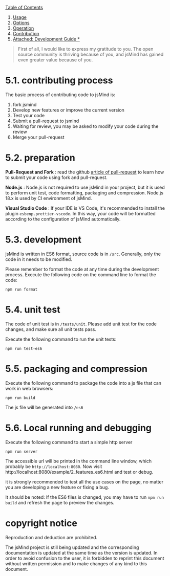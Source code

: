 [Table of Contents](index.md)

1. [Usage](1.usage.md)
2. [Options](2.options.md)
3. [Operation](3.operation.md)
4. [Contribution](4.contribution.md)
5. [Attached: Development Guide *](5.development.md)


> First of all, I would like to express my gratitude to you. The open source community is thriving because of you, and jsMind has gained even greater value because of you.

5.1. contributing process
===

The basic process of contributing code to jsMind is:

1. fork jsmind
2. Develop new features or improve the current version
3. Test your code
4. Submit a pull-request to jsmind
5. Waiting for review, you may be asked to modify your code during the review
6. Merge your pull-request

5.2. preparation
===

**Pull-Request and Fork** : read the github [article of pull-request](https://docs.github.com/cn/pull-requests) to learn how to submit your code using fork and pull-request.

**Node.js** : Node.js is not required to use jsMind in your project, but it is used to perform unit test, code formatting, packaging and compression. Node.js 18.x is used by CI environment of jsMind.

**Visual Studio Code** : If your IDE is VS Code, it's recommended to install the plugin `esbenp.prettier-vscode`. In this way, your code will be formatted according to the configuration of jsMind automatically.

5.3. development
===

jsMind is written in ES6 format, source code is in `/src`. Generally, only the code in it needs to be modified.

Please remember to format the code at any time during the development process. Execute the following code on the command line to format the code:

```
npm run format
```

5.4. unit test
===

The code of unit test is in `/tests/unit`. Please add unit test for the code changes, and make sure all unit tests pass.

Execute the following command to run the unit tests:

```
npm run test-es6
```

5.5. packaging and compression
===

Execute the following command to package the code into a js file that can work in web browsers:

```
npm run build
```

The js file will be generated into `/es6`

5.6. Local running and debugging
===
Execute the following command to start a simple http server

```
npm run server
```

The accessible url will be printed in the command line window, which probably be `http://localhost:8080`. Now visit http://localhost:8080/example/2_features_es6.html and test or debug.

it is strongly recommended to test all the use cases on the page, no matter you are developing a new feature or fixing a bug.

It should be noted: If the ES6 files is changed, you may have to run `npm run build` and refresh the page to preview the changes.


copyright notice
===

Reproduction and deduction are prohibited.

The jsMind project is still being updated and the corresponding documentation is updated at the same time as the version is updated. In order to avoid confusion to the user, it is forbidden to reprint this document without written permission and to make changes of any kind to this document.